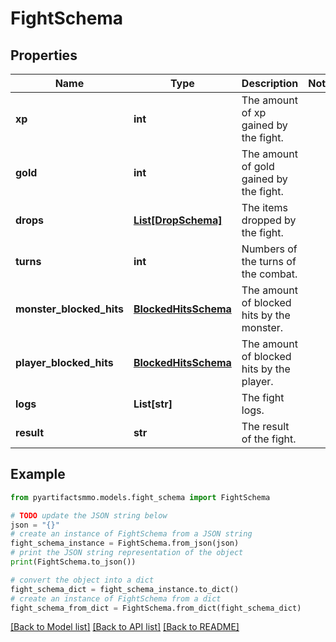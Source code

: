 # FightSchema


## Properties

Name | Type | Description | Notes
------------ | ------------- | ------------- | -------------
**xp** | **int** | The amount of xp gained by the fight. | 
**gold** | **int** | The amount of gold gained by the fight. | 
**drops** | [**List[DropSchema]**](DropSchema.md) | The items dropped by the fight. | 
**turns** | **int** | Numbers of the turns of the combat. | 
**monster_blocked_hits** | [**BlockedHitsSchema**](BlockedHitsSchema.md) | The amount of blocked hits by the monster. | 
**player_blocked_hits** | [**BlockedHitsSchema**](BlockedHitsSchema.md) | The amount of blocked hits by the player. | 
**logs** | **List[str]** | The fight logs. | 
**result** | **str** | The result of the fight. | 

## Example

```python
from pyartifactsmmo.models.fight_schema import FightSchema

# TODO update the JSON string below
json = "{}"
# create an instance of FightSchema from a JSON string
fight_schema_instance = FightSchema.from_json(json)
# print the JSON string representation of the object
print(FightSchema.to_json())

# convert the object into a dict
fight_schema_dict = fight_schema_instance.to_dict()
# create an instance of FightSchema from a dict
fight_schema_from_dict = FightSchema.from_dict(fight_schema_dict)
```
[[Back to Model list]](../README.md#documentation-for-models) [[Back to API list]](../README.md#documentation-for-api-endpoints) [[Back to README]](../README.md)


